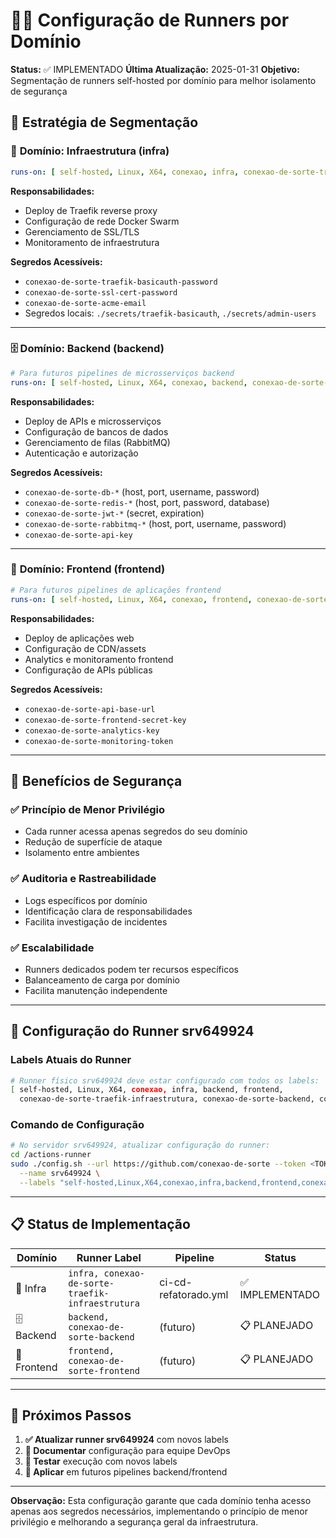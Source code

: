 # 🏃‍♂️ Configuração de Runners por Domínio

**Status:** ✅ IMPLEMENTADO
**Última Atualização:** 2025-01-31
**Objetivo:** Segmentação de runners self-hosted por domínio para melhor isolamento de segurança

## 🎯 Estratégia de Segmentação

### 🔧 **Domínio: Infraestrutura (infra)**
```yaml
runs-on: [ self-hosted, Linux, X64, conexao, infra, conexao-de-sorte-traefik-infraestrutura ]
```

**Responsabilidades:**
- Deploy de Traefik reverse proxy
- Configuração de rede Docker Swarm
- Gerenciamento de SSL/TLS
- Monitoramento de infraestrutura

**Segredos Acessíveis:**
- `conexao-de-sorte-traefik-basicauth-password`
- `conexao-de-sorte-ssl-cert-password`
- `conexao-de-sorte-acme-email`
- Segredos locais: `./secrets/traefik-basicauth`, `./secrets/admin-users`

---

### 🗄️ **Domínio: Backend (backend)**
```yaml
# Para futuros pipelines de microsserviços backend
runs-on: [ self-hosted, Linux, X64, conexao, backend, conexao-de-sorte-backend ]
```

**Responsabilidades:**
- Deploy de APIs e microsserviços
- Configuração de bancos de dados
- Gerenciamento de filas (RabbitMQ)
- Autenticação e autorização

**Segredos Acessíveis:**
- `conexao-de-sorte-db-*` (host, port, username, password)
- `conexao-de-sorte-redis-*` (host, port, password, database)
- `conexao-de-sorte-jwt-*` (secret, expiration)
- `conexao-de-sorte-rabbitmq-*` (host, port, username, password)
- `conexao-de-sorte-api-key`

---

### 🎨 **Domínio: Frontend (frontend)**
```yaml
# Para futuros pipelines de aplicações frontend
runs-on: [ self-hosted, Linux, X64, conexao, frontend, conexao-de-sorte-frontend ]
```

**Responsabilidades:**
- Deploy de aplicações web
- Configuração de CDN/assets
- Analytics e monitoramento frontend
- Configuração de APIs públicas

**Segredos Acessíveis:**
- `conexao-de-sorte-api-base-url`
- `conexao-de-sorte-frontend-secret-key`
- `conexao-de-sorte-analytics-key`
- `conexao-de-sorte-monitoring-token`

---

## 🔐 Benefícios de Segurança

### ✅ **Princípio de Menor Privilégio**
- Cada runner acessa apenas segredos do seu domínio
- Redução de superfície de ataque
- Isolamento entre ambientes

### ✅ **Auditoria e Rastreabilidade**
- Logs específicos por domínio
- Identificação clara de responsabilidades
- Facilita investigação de incidentes

### ✅ **Escalabilidade**
- Runners dedicados podem ter recursos específicos
- Balanceamento de carga por domínio
- Facilita manutenção independente

---

## 🚀 Configuração do Runner srv649924

### **Labels Atuais do Runner**
```bash
# Runner físico srv649924 deve estar configurado com todos os labels:
[ self-hosted, Linux, X64, conexao, infra, backend, frontend,
  conexao-de-sorte-traefik-infraestrutura, conexao-de-sorte-backend, conexao-de-sorte-frontend ]
```

### **Comando de Configuração**
```bash
# No servidor srv649924, atualizar configuração do runner:
cd /actions-runner
sudo ./config.sh --url https://github.com/conexao-de-sorte --token <TOKEN> \
  --name srv649924 \
  --labels "self-hosted,Linux,X64,conexao,infra,backend,frontend,conexao-de-sorte-traefik-infraestrutura,conexao-de-sorte-backend,conexao-de-sorte-frontend"
```

---

## 📋 Status de Implementação

| Domínio | Runner Label | Pipeline | Status |
|---------|-------------|----------|--------|
| 🔧 Infra | `infra, conexao-de-sorte-traefik-infraestrutura` | ci-cd-refatorado.yml | ✅ IMPLEMENTADO |
| 🗄️ Backend | `backend, conexao-de-sorte-backend` | (futuro) | 📋 PLANEJADO |
| 🎨 Frontend | `frontend, conexao-de-sorte-frontend` | (futuro) | 📋 PLANEJADO |

---

## 🔧 Próximos Passos

1. **✅ Atualizar runner srv649924** com novos labels
2. **📝 Documentar** configuração para equipe DevOps
3. **🧪 Testar** execução com novos labels
4. **🔄 Aplicar** em futuros pipelines backend/frontend

---

**Observação:** Esta configuração garante que cada domínio tenha acesso apenas aos segredos necessários, implementando o princípio de menor privilégio e melhorando a segurança geral da infraestrutura.